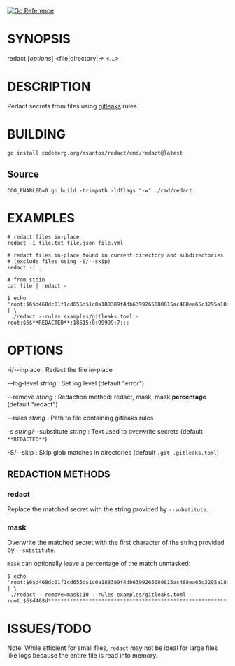 [![Go Reference](https://pkg.go.dev/badge/codeberg.org/msantos/redact.svg)](https://pkg.go.dev/codeberg.org/msantos/redact)

# SYNOPSIS

redact [*options*] <file|directory|-> <...>

# DESCRIPTION

Redact secrets from files using
[gitleaks](https://github.com/gitleaks/gitleaks) rules.

# BUILDING

```
go install codeberg.org/msantos/redact/cmd/redact@latest
```

## Source

```
CGO_ENABLED=0 go build -trimpath -ldflags "-w" ./cmd/redact
```

# EXAMPLES

```
# redact files in-place
redact -i file.txt file.json file.yml

# redact files in-place found in current directory and subdirectories
# (exclude files using -S/--skip)
redact -i .

# from stdin
cat file | redact -

$ echo 'root:$6$d468dc01f1cd655d$1c0a188389f4db6399265080815ac488ea65c3295a18d2d7da3ce5e8ef082362adeedec9b69.9704d4d188:18515:0:99999:7:::' | \
 ./redact --rules examples/gitleaks.toml -
root:$6$**REDACTED**:18515:0:99999:7:::
```

# OPTIONS

-i/--inplace
: Redact the file in-place

--log-level *string*
: Set log level (default "error")

--remove *string*
: Redaction method: redact, mask, mask:**percentage** (default "redact")

--rules *string*
: Path to file containing gitleaks rules

-s *string*/--substitute *string*
: Text used to overwrite secrets (default `**REDACTED**`)

-S/--skip
: Skip glob matches in directories (default `.git .gitleaks.toml`)

## REDACTION METHODS

### redact

Replace the matched secret with the string provided by `--substitute`.

### mask

Overwrite the matched secret with the first character of the string
provided by `--substitute`.

`mask` can optionally leave a percentage of the match unmasked:

```
$ echo 'root:$6$d468dc01f1cd655d$1c0a188389f4db6399265080815ac488ea65c3295a18d2d7da3ce5e8ef082362adeedec9b69.9704d4d188:18515:0:99999:7:::' | \
 ./redact --remove=mask:10 --rules examples/gitleaks.toml -
root:$6$d468d*********************************************************************************************4d188:18515:0:99999:7:::
```

# ISSUES/TODO

Note: While efficient for small files, `redact` may not be ideal for
large files like logs because the entire file is read into memory.
